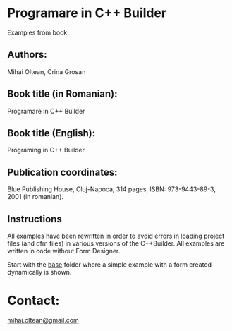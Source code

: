 # Programare in C++ Builder
Examples from book

## Authors: 
Mihai Oltean, Crina Grosan

## Book title (in Romanian):
Programare in C++ Builder

## Book title (English):
Programing in C++ Builder

## Publication coordinates:
Blue Publishing House, Cluj-Napoca, 314 pages, ISBN: 973-9443-89-3, 2001 (in romanian).

## Instructions
All examples have been rewritten in order to avoid errors in loading project files (and dfm files) in various versions of the C++Builder.
All examples are written in code without Form Designer.

Start with the [base](base) folder where a simple example with a form created dynamically is shown.


# Contact: 
mihai.oltean@gmail.com